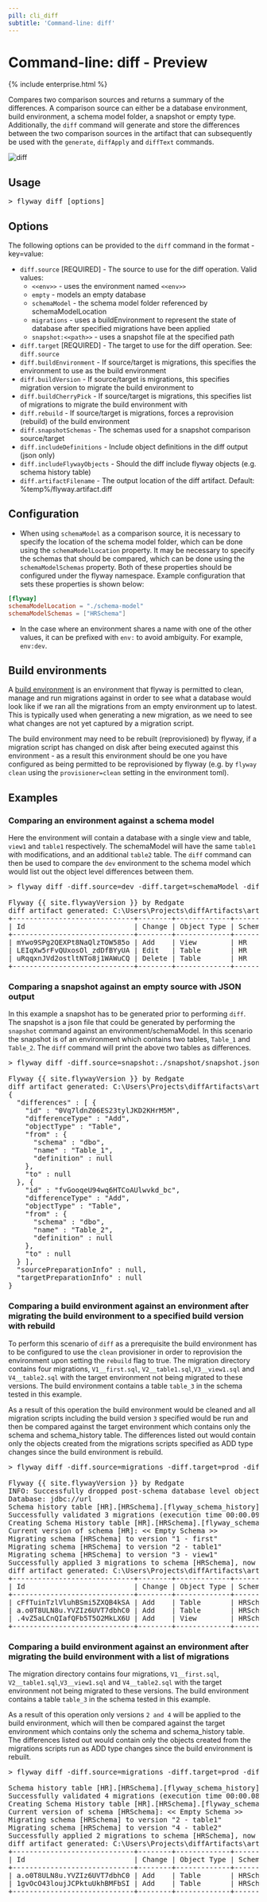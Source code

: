 ```yaml
---
pill: cli_diff
subtitle: 'Command-line: diff'
---
```


# Command-line: diff - Preview

{% include enterprise.html %}

Compares two comparison sources and returns a summary of the differences. A comparison source can either be a database
environment, build environment, a schema model folder, a snapshot or empty type.
Additionally, the `diff` command will generate and store the differences between the two comparison sources in the artifact
that can subsequently be used with the `generate`, `diffApply` and `diffText` commands.

<img src="assets/command-diff.png" alt="diff">

## Usage

<pre class="console"><span>&gt;</span> flyway diff [options]</pre>

## Options

The following options can be provided to the `diff` command in the format -key=value:

- `diff.source` [REQUIRED] - The source to use for the diff operation. Valid values:
    - `<<env>>` - uses the environment named `<<env>>`
    - `empty` - models an empty database
    - `schemaModel` - the schema model folder referenced by schemaModelLocation
    - `migrations` - uses a buildEnvironment to represent the state of database after specified migrations have been applied
    - `snapshot:<<path>>` - uses a snapshot file at the specified path
- `diff.target` [REQUIRED] - The target to use for the diff operation. See: `diff.source`
- `diff.buildEnvironment` - If source/target is migrations, this specifies the environment to use as the build
  environment
- `diff.buildVersion` - If source/target is migrations, this specifies migration version to migrate the build
  environment to
- `diff.buildCherryPick` - If source/target is migrations, this specifies list of migrations to migrate the build
  environment with
- `diff.rebuild` - If source/target is migrations, forces a reprovision (rebuild) of the build environment
- `diff.snapshotSchemas` - The schemas used for a snapshot comparison source/target
- `diff.includeDefinitions` - Include object definitions in the diff output (json only)
- `diff.includeFlywayObjects` - Should the diff include flyway objects (e.g. schema history table)
- `diff.artifactFilename` - The output location of the diff artifact. Default: %temp%/flyway.artifact.diff

## Configuration

- When using `schemaModel` as a comparison source, it is necessary to specify the location of the schema model folder,
  which can be done using the `schemaModelLocation` property.
  It may be necessary to specify the schemas that should be compared, which can be done using the `schemaModelSchemas`
  property. Both of these properties should be configured under the flyway namespace.
  Example configuration that sets these properties is shown below:

```toml
[flyway]
schemaModelLocation = "./schema-model"
schemaModelSchemas = ["HRSchema"]
```

- In the case where an environment shares a name with one of the other values, it can be prefixed with `env:` to avoid ambiguity. For example, `env:dev`.

## Build environments

A [build environment](<Concepts/Build Environment concept>) is an environment that flyway is permitted to clean, manage and run migrations against in order to see what a database would look like if we ran all the migrations from an empty environment up to latest. This is typically used when generating a new migration, as we need to see what changes are not yet captured by a migration script. 

The build environment may need to be rebuilt (reprovisioned) by flyway, if a migration script has changed on disk after being executed against this environment - as a result this environment should be one you have configured as being permitted to be reprovisioned by flyway (e.g. by `flyway clean` using the `provisioner=clean` setting in the environment toml).

## Examples

### Comparing an environment against a schema model

Here the environment will contain a database with a single view and table, `view1` and `table1` respectively. The
schemaModel will have the same `table1` with modifications, and an additional `table2` table.
The `diff` command can then be used to compare the `dev` environment to the schema model which would list out the object
level differences between them.
<pre class="console">&gt; flyway diff -diff.source=dev -diff.target=schemaModel -diff.artifactFilename=.\diffArtifacts\artifact

Flyway {{ site.flywayVersion }} by Redgate
diff artifact generated: C:\Users\Projects\diffArtifacts\artifact
+-----------------------------+--------+-------------+--------+----------------+
| Id                          | Change | Object Type | Schema | Name           |
+-----------------------------+--------+-------------+--------+----------------+
| mYwo9SPg2QEXPt8NaQlzTOW585o | Add    | View        | HR     | view1          |
| LEIqXw5rFvQUxosOl_zdDfBYyUA | Edit   | Table       | HR     | table1         |
| uRqqxnJVd2ostltNTo8j1WAWuCQ | Delete | Table       | HR     | table2         |
+-----------------------------+--------+-------------+--------+----------------+
</pre>

### Comparing a snapshot against an empty source with JSON output

In this example a snapshot has to be generated prior to performing `diff`. The snapshot is a json file that could be
generated by performing the `snapshot` command against an environment/schemaModel. In this scenario the snapshot is of
an environment which contains two tables, `Table_1` and `Table_2`.
The `diff` command will print the above two tables as differences.
<pre class="console">&gt; flyway diff -diff.source=snapshot:./snapshot/snapshot.json -diff.target=empty -diff.artifactFilename=.\diffArtifacts\artifact -outputType=json

Flyway {{ site.flywayVersion }} by Redgate
diff artifact generated: C:\Users\Projects\diffArtifacts\artifact
{
  "differences" : [ {
    "id" : "0Vq7ldnZ06ES23tylJKD2KHrM5M",
    "differenceType" : "Add",
    "objectType" : "Table",
    "from" : {
      "schema" : "dbo",
      "name" : "Table_1",
      "definition" : null
    },
    "to" : null
  }, {
    "id" : "fvGooqeU94wq6HTCoAUlwvkd_bc",
    "differenceType" : "Add",
    "objectType" : "Table",
    "from" : {
      "schema" : "dbo",
      "name" : "Table_2",
      "definition" : null
    },
    "to" : null
  } ],
  "sourcePreparationInfo" : null,
  "targetPreparationInfo" : null
}
</pre>

### Comparing a build environment against an environment after migrating the build environment to a specified build version with rebuild

To perform this scenario of `diff` as a prerequisite the build environment has to be configured to use
the `clean` provisioner in order to reprovision the environment upon setting the `rebuild` flag to true. The migration
directory contains four migrations, `V1__first.sql`, `V2__table1.sql`,`V3__view1.sql` and `V4__table2.sql` with the
target environment not being migrated to these versions. The build environment contains a table `table_3` in the schema tested in this example.

As a result of this operation the build environment would be cleaned and all migration scripts including the build
version `3` specified would be run and then be compared against the target environment which contains only the schema and schema_history table. The
differences listed out would contain only the objects created from the migrations scripts specified as ADD type changes since the build environment is rebuild.

<pre class="console">&gt; flyway diff -diff.source=migrations -diff.target=prod -diff.buildEnvironment="build" -diff.buildVersion="3" -diff.rebuild=true -diff.artifactFilename=.\diffArtifacts\artifact

Flyway {{ site.flywayVersion }} by Redgate
INFO: Successfully dropped post-schema database level objects (execution time 00:00.059s)
Database: jdbc://url
Schema history table [HR].[HRSchema].[flyway_schema_history] does not exist yet
Successfully validated 3 migrations (execution time 00:00.099s)
Creating Schema History table [HR].[HRSchema].[flyway_schema_history] ...
Current version of schema [HR]: << Empty Schema >>
Migrating schema [HRSchema] to version "1 - first"
Migrating schema [HRSchema] to version "2 - table1"
Migrating schema [HRSchema] to version "3 - view1"
Successfully applied 3 migrations to schema [HRSchema], now at version v3 (execution time 00:00.228s)
diff artifact generated: C:\Users\Projects\diffArtifacts\artifact
+-----------------------------+--------+-------------+----------+-----------+
| Id                          | Change | Object Type | Schema   | Name      |
+-----------------------------+--------+-------------+----------+-----------+
| cFfTuinTzlVluhBSmi5ZXQB4kSA | Add    | Table       | HRSchema | allTables |
| a.o0T8ULN8u.YVZIz6UVT7dbhC0 | Add    | Table       | HRSchema | table_1   |
| .4vZ5aLCnQIafQFb5T5O2MkLX6U | Add    | View        | HRSchema | view_1    |
+-----------------------------+--------+-------------+----------+-----------+
</pre>

### Comparing a build environment against an environment after migrating the build environment with a list of migrations

The migration directory contains four migrations, `V1__first.sql`, `V2__table1.sql`,`V3__view1.sql` and `V4__table2.sql` with the target
environment not being migrated to these versions. The build environment contains a table `table_3` in the schema tested in this example.

As a result of this operation only versions `2 and 4` will be applied to the build environment, which will
then be compared against the target environment which contains only the schema and schema_history table. The differences listed out would
contain only the objects created from the migrations scripts run as ADD type changes since the build environment is rebuilt.

<pre class="console">&gt; flyway diff -diff.source=migrations -diff.target=prod -diff.buildEnvironment="build" -diff.buildCherryPick="2,4" -diff.artifactFilename=.\diffArtifacts\artifact

Schema history table [HR].[HRSchema].[flyway_schema_history] does not exist yet
Successfully validated 4 migrations (execution time 00:00.083s)
Creating Schema History table [HR].[HRSchema].[flyway_schema_history] ...
Current version of schema [HRSchema]: << Empty Schema >>
Migrating schema [HRSchema] to version "2 - table1"
Migrating schema [HRSchema] to version "4 - table2"
Successfully applied 2 migrations to schema [HRSchema], now at version v4 (execution time 00:00.137s)
diff artifact generated: C:\Users\Projects\diffArtifacts\artifact
+-----------------------------+--------+-------------+----------+---------+
| Id                          | Change | Object Type | Schema   | Name    |
+-----------------------------+--------+-------------+----------+---------+
| a.o0T8ULN8u.YVZIz6UVT7dbhC0 | Add    | Table       | HRSchema | table_1 |
| 1gvOcO43loujJCPktuUkhBMFbSI | Add    | Table       | HRSchema | table_2 |
+-----------------------------+--------+-------------+----------+---------+
</pre>